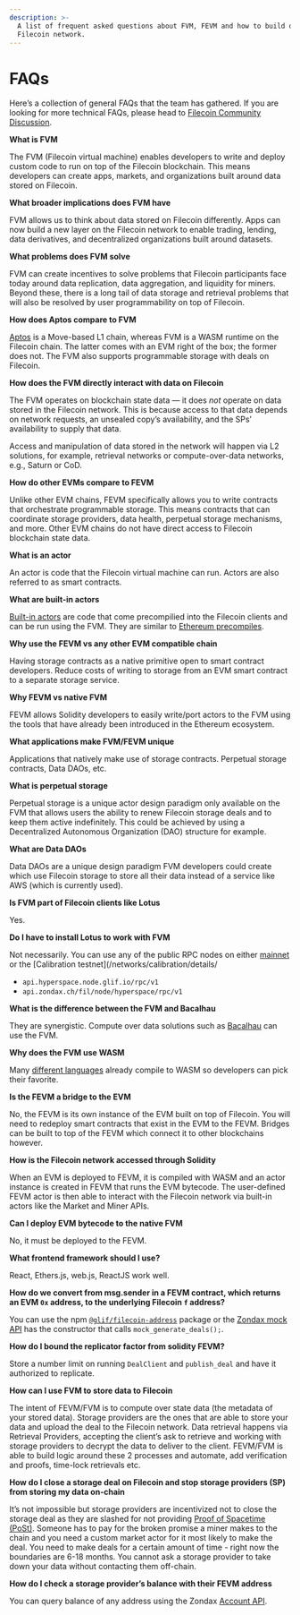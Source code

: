 ```yaml
---
description: >-
  A list of frequent asked questions about FVM, FEVM and how to build on
  Filecoin network.
---
```


# FAQs

Here’s a collection of general FAQs that the team has gathered. If you are looking for more technical FAQs, please head to [Filecoin Community Discussion](https://github.com/filecoin-project/community/discussions/categories/q-a).

**What is FVM**

The FVM (Filecoin virtual machine) enables developers to write and deploy custom code to run on top of the Filecoin blockchain. This means developers can create apps, markets, and organizations built around data stored on Filecoin.

**What broader implications does FVM have**

FVM allows us to think about data stored on Filecoin differently. Apps can now build a new layer on the Filecoin network to enable trading, lending, data derivatives, and decentralized organizations built around datasets.

**What problems does FVM solve**

FVM can create incentives to solve problems that Filecoin participants face today around data replication, data aggregation, and liquidity for miners. Beyond these, there is a long tail of data storage and retrieval problems that will also be resolved by user programmability on top of Filecoin.

**How does Aptos compare to FVM**

[Aptos](https://aptoslabs.com/) is a Move-based L1 chain, whereas FVM is a WASM runtime on the Filecoin chain. The latter comes with an EVM right of the box; the former does not. The FVM also supports programmable storage with deals on Filecoin.

**How does the FVM directly interact with data on Filecoin**

The FVM operates on blockchain state data — it does _not_ operate on data stored in the Filecoin network. This is because access to that data depends on network requests, an unsealed copy’s availability, and the SPs’ availability to supply that data.

Access and manipulation of data stored in the network will happen via L2 solutions, for example, retrieval networks or compute-over-data networks, e.g., Saturn or CoD.

**How do other EVMs compare to FEVM**

Unlike other EVM chains, FEVM specifically allows you to write contracts that orchestrate programmable storage. This means contracts that can coordinate storage providers, data health, perpetual storage mechanisms, and more. Other EVM chains do not have direct access to Filecoin blockchain state data.

**What is an actor**

An actor is code that the Filecoin virtual machine can run. Actors are also referred to as smart contracts.

**What are built-in actors**

[Built-in actors](https://github.com/filecoin-project/builtin-actors) are code that come precompilied into the Filecoin clients and can be run using the FVM. They are similar to [Ethereum precompiles](https://www.evm.codes/precompiled?fork=merge).

**Why use the FEVM vs any other EVM compatible chain**

Having storage contracts as a native primitive open to smart contract developers. Reduce costs of writing to storage from an EVM smart contract to a separate storage service.

**Why FEVM vs native FVM**

FEVM allows Solidity developers to easily write/port actors to the FVM using the tools that have already been introduced in the Ethereum ecosystem.

**What applications make FVM/FEVM unique**

Applications that natively make use of storage contracts. Perpetual storage contracts, Data DAOs, etc.

**What is perpetual storage**

Perpetual storage is a unique actor design paradigm only available on the FVM that allows users the ability to renew Filecoin storage deals and to keep them active indefinitely. This could be achieved by using a Decentralized Autonomous Organization (DAO) structure for example.

**What are Data DAOs**

Data DAOs are a unique design paradigm FVM developers could create which use Filecoin storage to store all their data instead of a service like AWS (which is currently used).

**Is FVM part of Filecoin clients like Lotus**

Yes.

**Do I have to install Lotus to work with FVM**

Not necessarily. You can use any of the public RPC nodes on either [mainnet](../../networks/mainnet/) or the \[Calibration testnet]\(/networks/calibration/details/

* `api.hyperspace.node.glif.io/rpc/v1`
* `api.zondax.ch/fil/node/hyperspace/rpc/v1`

**What is the difference between the FVM and Bacalhau**

They are synergistic. Compute over data solutions such as [Bacalhau](https://github.com/filecoin-project/bacalhau) can use the FVM.

**Why does the FVM use WASM**

Many [different languages](https://github.com/appcypher/awesome-wasm-langs) already compile to WASM so developers can pick their favorite.

**Is the FEVM a bridge to the EVM**

No, the FEVM is its own instance of the EVM built on top of Filecoin. You will need to redeploy smart contracts that exist in the EVM to the FEVM. Bridges can be built to top of the FEVM which connect it to other blockchains however.

**How is the Filecoin network accessed through Solidity**

When an EVM is deployed to FEVM, it is compiled with WASM and an actor instance is created in FEVM that runs the EVM bytecode. The user-defined FEVM actor is then able to interact with the Filecoin network via built-in actors like the Market and Miner APIs.

**Can I deploy EVM bytecode to the native FVM**

No, it must be deployed to the FEVM.

**What frontend framework should I use?**

React, Ethers.js, web.js, ReactJS work well.

**How do we convert from msg.sender in a FEVM contract, which returns an EVM `0x` address, to the underlying Filecoin `f` address?**

You can use the npm [`@glif/filecoin-address`](https://www.npmjs.com/package/@glif/filecoin-address) package or the [Zondax mock API](https://github.com/Zondax/fevm-solidity-mock-api) has the constructor that calls `mock_generate_deals();`.

**How do I bound the replicator factor from solidity FEVM?**

Store a number limit on running `DealClient` and `publish_deal` and have it authorized to replicate.

**How can I use FVM to store data to Filecoin**

The intent of FEVM/FVM is to compute over state data (the metadata of your stored data). Storage providers are the ones that are able to store your data and upload the deal to the Filecoin network. Data retrieval happens via Retrieval Providers, accepting the client’s ask to retrieve and working with storage providers to decrypt the data to deliver to the client. FEVM/FVM is able to build logic around these 2 processes and automate, add verification and proofs, time-lock retrievals etc.

**How do I close a storage deal on Filecoin and stop storage providers (SP) from storing my data on-chain**

It’s not impossible but storage providers are incentivized not to close the storage deal as they are slashed for not providing [Proof of Spacetime (PoSt)](../../reference/general/glossary.md#proof-of-spacetime-post). Someone has to pay for the broken promise a miner makes to the chain and you need a custom market actor for it most likely to make the deal. You need to make deals for a certain amount of time - right now the boundaries are 6-18 months. You cannot ask a storage provider to take down your data without contacting them off-chain.

**How do I check a storage provider’s balance with their FEVM address**

You can query balance of any address using the Zondax [Account API](https://docs.zondax.ch/openapi).
